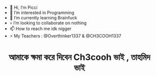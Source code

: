 - 👋 Hi, I’m Picci
- 👀 I’m interested in Programming
- 🌱 I’m currently learning Brainfuck
- 💀 I’m looking to collaborate on nothing 
- 📫 How to reach me idk nigger
- ⚡ My Teachers : @Overthinker1337 & @CH3COOH1337

<h1><center>আমাকে ক্ষমা করে দিবেন Ch3cooh ভাই , তাহমিদ ভাই</center></h1>

<!---
0xIftekhar443/0xIftekhar443 is a ✨ special ✨ repository because its `README.md` (this file) appears on your GitHub profile.
You can click the Preview link to take a look at your changes.
--->
